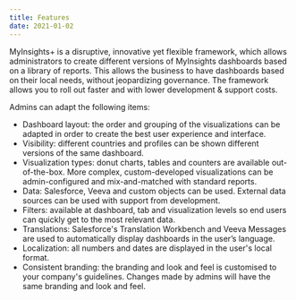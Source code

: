 ```yaml
---
title: Features
date: 2021-01-02
---
```


MyInsights+ is a disruptive, innovative yet flexible framework, which allows administrators to create different versions of MyInsights dashboards based on a library of reports. This allows the business to have dashboards based on their local needs, without jeopardizing governance. The framework allows you to roll out faster and with lower development & support costs. 

Admins can adapt the following items:
- Dashboard layout: the order and grouping of the visualizations can be adapted in order to create the best user experience and interface.
- Visibility: different countries and profiles can be shown different versions of the same dashboard.
- Visualization types: donut charts, tables and counters are available out-of-the-box. More complex, custom-developed visualizations can be admin-configured and mix-and-matched with standard reports.
- Data: Salesforce, Veeva and custom objects can be used. External data sources can be used with support from development.
- Filters: available at dashboard, tab and visualization levels so end users can quickly get to the most relevant data.
- Translations: Salesforce's Translation Workbench and Veeva Messages are used to automatically display dashboards in the user’s language. 
- Localization: all numbers and dates are displayed in the user's local format.
- Consistent branding: the branding and look and feel is customised to your company's guidelines. Changes made by admins will have the same branding and look and feel.
